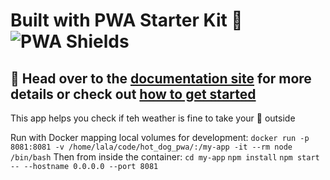 # Built with PWA Starter Kit 💜 ![PWA Shields](https://www.pwa-shields.com/1.0.0/series/classic/white/gray.svg)

## 📖 Head over to the [documentation site](https://pwa-starter-kit.polymer-project.org/) for more details or check out [how to get started](https://pwa-starter-kit.polymer-project.org/setup)

This app helps you check if teh weather is fine to take your 🐶 outside

Run with Docker mapping local volumes for development:
`docker run -p 8081:8081 -v /home/lala/code/hot_dog_pwa/:/my-app -it --rm node /bin/bash`
Then from inside the container:
`cd my-app`
`npm install`
`npm start -- --hostname 0.0.0.0 --port 8081`
